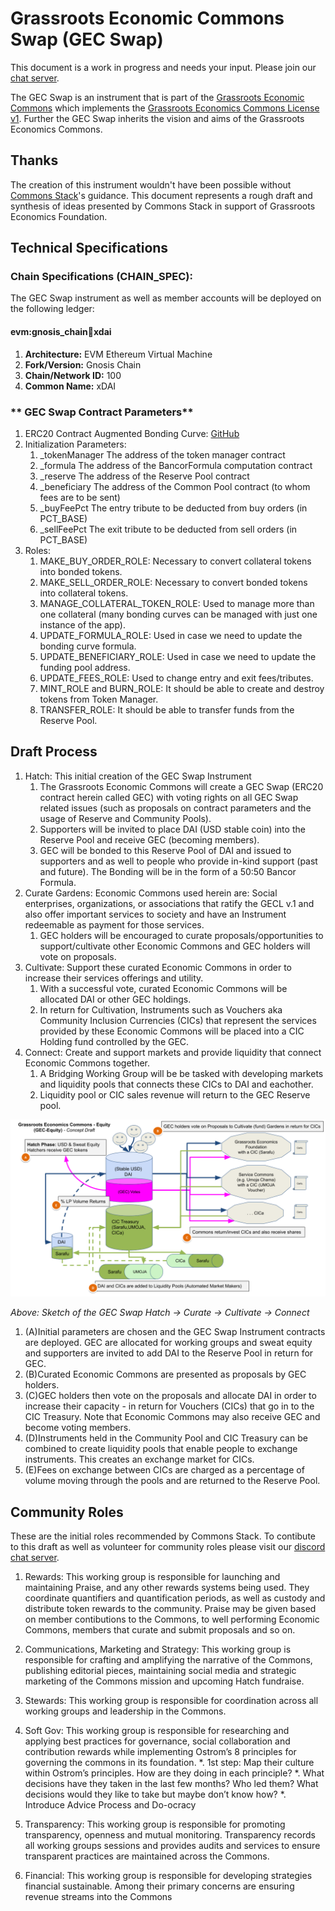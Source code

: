 # Grassroots Economic Commons Swap (GEC Swap)

This document is a work in progress and needs your input. Please join our [chat server](https://discord.gg/Jkm4YJ8D). 

The GEC Swap is an instrument that is part of the [Grassroots Economic Commons](https://docs.grassecon.org/commons/agreement/) which implements the [Grassroots Economics Commons License v1](https://docs.grassecon.org/commons/license/). Further the GEC Swap inherits the vision and aims of the Grassroots Economics Commons.

## Thanks
The creation of this instrument wouldn't have been possible without [Commons Stack](https://commonsstack.org/)'s guidance. This document represents a rough draft and synthesis of ideas presented by Commons Stack in support of Grassroots Economics Foundation.

## Technical Specifications

### **Chain Specifications (CHAIN_SPEC):**

The GEC Swap instrument as well as member accounts will be deployed on the following ledger:

#### evm:gnosis_chain:100:xdai

1. **Architecture:** EVM Ethereum Virtual Machine
2. **Fork/Version:** Gnosis Chain
3. **Chain/Network ID:** 100
4. **Common Name:** xDAI

### ** GEC Swap Contract Parameters**
1. ERC20 Contract Augmented Bonding Curve: [GitHub](https://github.com/commonsswarm/augmented-bonding-curve)
2. Initialization Parameters:
    1. _tokenManager The address of the token manager contract
    2. _formula The address of the BancorFormula computation contract
    3. _reserve The address of the Reserve Pool contract
    4. _beneficiary The address of the Common Pool contract (to whom fees are to be sent)
    5. _buyFeePct The entry tribute to be deducted from buy orders (in PCT_BASE)
    6. _sellFeePct The exit tribute to be deducted from sell orders (in PCT_BASE)
3. Roles:
    1. MAKE_BUY_ORDER_ROLE: Necessary to convert collateral tokens into bonded tokens.
    2. MAKE_SELL_ORDER_ROLE: Necessary to convert bonded tokens into collateral tokens.
    3. MANAGE_COLLATERAL_TOKEN_ROLE: Used to manage more than one collateral (many bonding curves can be managed with just one instance of the app).
    4. UPDATE_FORMULA_ROLE: Used in case we need to update the bonding curve formula.
    5. UPDATE_BENEFICIARY_ROLE: Used in case we need to update the funding pool address.
    6. UPDATE_FEES_ROLE: Used to change entry and exit fees/tributes.
    7. MINT_ROLE and BURN_ROLE: It should be able to create and destroy tokens from Token Manager.
    8. TRANSFER_ROLE: It should be able to transfer funds from the Reserve Pool.




## Draft Process
1. Hatch: This initial creation of the GEC Swap Instrument 
    1. The Grassroots Economic Commons will create a GEC Swap (ERC20 contract herein called GEC) with voting rights on all GEC Swap related issues (such as proposals on contract parameters and the usage of Reserve and Community Pools).
    2. Supporters will be invited to place DAI (USD stable coin) into the Reserve Pool and receive GEC (becoming members).
    3. GEC will be bonded to this Reserve Pool of DAI and issued to supporters and as well to people who provide in-kind support (past and future). The Bonding will be in the form of a 50:50 Bancor Formula.
1. Curate Gardens: Economic Commons used herein are: Social enterprises, organizations, or associations that ratify the GECL v.1 and also offer important services to society and have an Instrument redeemable as payment for those services.
    1. GEC holders will be encouraged to curate proposals/opportunities to support/cultivate other Economic Commons and GEC holders will vote on proposals.
2. Cultivate: Support these curated Economic Commons in order to increase their services offerings and utility.
    1. With a successful vote, curated Economic Commons will be allocated DAI or other GEC holdings.
    2. In return for Cultivation, Instruments such as Vouchers aka Community Inclusion Currencies (CICs) that represent the services provided by these Economic Commons will be placed into a CIC Holding fund controlled by the GEC.
3. Connect: Create and support markets and provide liquidity that connect Economic Commons together.
    1. A Bridging Working Group will be be tasked with developing markets and liquidity pools that connects these CICs to DAI and eachother.
    2. Liquidity pool or CIC sales revenue will return to the GEC Reserve pool.


![Screenshot](/img/GE-commons-DAO.png)

*Above: Sketch of the GEC Swap Hatch -> Curate -> Cultivate -> Connect*

1. (A)Initial parameters are chosen and the GEC Swap Instrument contracts are deployed. GEC are allocated for working groups and sweat equity and supporters are invited to add DAI to the Reserve Pool in return for GEC.
2. (B)Curated Economic Commons are presented as proposals by GEC holders.
3. (C)GEC holders then vote on the proposals and allocate DAI in order to increase their capacity - in return for Vouchers (CICs) that go in to the CIC Treasury. Note that Economic Commons may also receive GEC and become voting members.
4. (D)Instruments held in the Community Pool and CIC Treasury can be combined to create liquidity pools that enable people to exchange instruments. This creates an exchange market for CICs.
5. (E)Fees on exchange between CICs are charged as a percentage of volume moving through the pools and are returned to the Reserve Pool.

## Community Roles

These are the initial roles recommended by Commons Stack. To contibute to this draft as well as volunteer for community roles please visit our [discord chat server](https://discord.gg/Jkm4YJ8D). 

1. Rewards: This working group is responsible for launching and maintaining Praise, and any other rewards systems being used. They coordinate quantifiers and quantification periods, as well as custody and distribute token rewards to the community. Praise may be given based on member contibutions to the Commons, to well performing Economic Commons, members that curate and submit proposals and so on.

2. Communications, Marketing and Strategy: This working group is responsible for crafting and amplifying the narrative of the Commons, publishing editorial pieces, maintaining social media and strategic marketing of the Commons mission and upcoming Hatch fundraise.

3. Stewards: This working group is responsible for coordination across all working groups and leadership in the Commons.

4. Soft Gov: This working group is responsible for researching and applying best practices for governance, social collaboration and contribution rewards while implementing Ostrom’s 8 principles for governing the commons in its foundation.
   *. 1st step: Map their culture within Ostrom’s principles. How are they doing in each principle?
   *. What decisions have they taken in the last few months? Who led them? What decisions would they like to take but maybe don’t know how? 
   *. Introduce Advice Process and Do-ocracy

5. Transparency: This working group is responsible for promoting transparency, openness and mutual monitoring. Transparency records all working groups sessions and provides audits and services to ensure transparent practices are maintained across the Commons.

6. Financial: This working group is responsible for developing strategies financial sustainable. Among their primary concerns are ensuring revenue streams into the Commons

